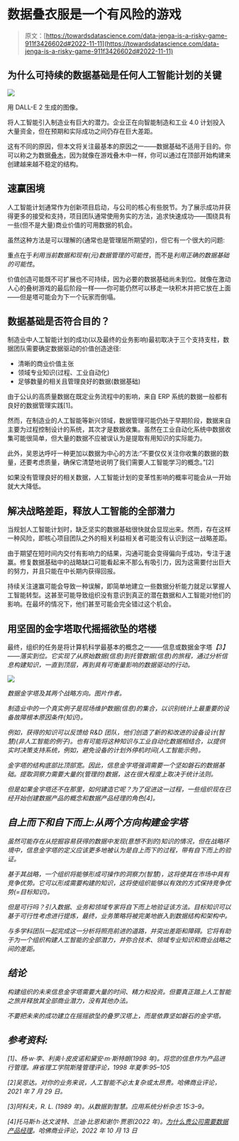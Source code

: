 # 数据叠衣服是一个有风险的游戏

> 原文：[https://towardsdatascience.com/data-jenga-is-a-risky-game-911f3426602d#2022-11-11](https://towardsdatascience.com/data-jenga-is-a-risky-game-911f3426602d#2022-11-11)

## **为什么可持续的数据基础是任何人工智能计划的关键**

![](../Images/85295fa9448ba8476948f67928baf330.png)

用 DALL-E 2 生成的图像。

将人工智能引入制造业有巨大的潜力。企业正在向智能制造和工业 4.0 计划投入大量资金，但在预期和实际成功之间仍存在巨大差距。

这有不同的原因，但本文将关注最基本的原因之一——数据基础不适用于目的。你可以称之为数据[叠木](https://en.wikipedia.org/wiki/Jenga)，因为就像在游戏叠木中一样，你可以通过在顶部开始构建来创建越来越不稳定的结构。

## 速赢困境

人工智能计划通常作为创新项目启动，与公司的核心有些脱节。为了展示成功并获得更多的接受和支持，项目团队通常使用务实的方法，追求快速成功——围绕具有一些(但不是大量)商业价值的可用数据的机会。

虽然这种方法是可以理解的(通常也是管理层所期望的)，但它有一个很大的问题:

重点在于*利用当前数据和现有(元)数据管理的可能性*，而不是*利用正确的数据基础的可能性*。

价值创造可能既不可扩展也不可持续，因为必要的数据基础尚未到位。就像在激动人心的叠树游戏的最后阶段一样——你可能仍然可以移走一块积木并把它放在上面——但是塔可能会为下一个玩家而倒塌。

## 数据基础是否符合目的？

制造业中人工智能计划的成功(以及最终的业务影响)最初取决于三个支持支柱，数据团队需要确定数据驱动的价值创造途径:

*   清晰的商业价值主张
*   领域专业知识(过程、工业自动化)
*   足够数量的相关且管理良好的数据(数据基础)

由于公认的高质量数据在既定业务流程中的影响，来自 ERP 系统的数据一般都有良好的数据管理实践[1]。

然而，在制造业的人工智能等新兴领域，数据管理可能仍处于早期阶段，数据来自主要为过程控制设计的系统，其次才是数据收集。虽然在工业自动化系统中数据收集可能很简单，但大量的数据不应被误认为是提取有用知识的实际能力。

此外，吴恩达呼吁一种更加以数据为中心的方法:“不要仅仅关注你收集的数据的数量，还要考虑质量，确保它清楚地说明了我们需要人工智能学习的概念。”[2]

如果没有管理良好的相关数据，人工智能计划的变革性影响的概率可能会从一开始就大大降低。

## 解决战略差距，释放人工智能的全部潜力

当规划人工智能计划时，缺乏坚实的数据基础很快就会显现出来。然而，存在这样一种风险，即核心项目团队之外的相关利益相关者可能没有认识到这一战略差距。

由于期望在短时间内交付有影响力的结果，沟通可能会变得偏向于成功，专注于速赢。修复数据基础中的战略缺口可能看起来不那么有吸引力，因为这需要付出巨大的努力，并且只能在中长期内获得回报。

持续关注速赢可能会导致一种误解，即简单地建立一些数据分析能力就足以掌握人工智能转型。这甚至可能导致组织没有意识到真正的潜在数据和人工智能对他们的影响。在最坏的情况下，他们甚至可能会完全错过这个机会。

## 用坚固的金字塔取代摇摇欲坠的塔楼

最终，组织的任务是将计算机科学最基本的概念之一——信息或数据金字塔[](https://en.wikipedia.org/wiki/DIKW_pyramid)*【3】——落实到位。它实现了从原始数据(信息)到托管数据(信息)的旅程，通过分析信息构建知识，一直到顶层，再到具有可衡量影响的数据驱动的行动。*

*![](../Images/3c1b8d0bc72ca8b30e0cd8198cd927df.png)*

*数据金字塔及其两个战略方向。图片作者。*

*制造业中的一个真实例子是现场维护数据(信息)的集合，以识别统计上最重要的设备故障根本原因条件(知识)。*

*例如，获得的知识可以反馈给 R&D 团队，他们创造了新的和改进的设备设计(智慧)(非人工智能的例子)。也有可能将这种知识与工业自动化数据相结合，以提供实时决策支持系统，例如，避免设备的计划外停机时间(人工智能示例)。*

*金字塔的结构底部比顶部宽。因此，信息金字塔强调需要一个坚如磐石的数据基础。提取洞察力需要大量的(管理的)数据，这在很大程度上取决于统计法则。*

*但是如果金字塔还不在那里，如何建造它呢？为了促进这一过程，一些组织现在已经开始创建数据产品的概念和数据产品经理的角色[4]。*

## *自上而下和自下而上:从两个方向构建金字塔*

*虽然可能存在从挖掘容易获得的数据中发现(意想不到的)知识的情况，但在战略环境中，信息金字塔的定义应该更多地被认为是自上而下的过程，带有自下而上的验证。*

*基于其战略，一个组织将能够形成可操作的洞察力(智慧)，这将使其在市场中具有竞争优势。它可以形成需要构建的知识，这将使组织能够以有效的方式保持竞争优势(=目标知识)。*

*但是可行吗？引入数据、业务和领域专家将自下而上地验证该方法。目标知识可以基于可行性考虑进行提炼，最终，业务策略将被完美地嵌入到数据结构和架构中。*

*与多学科团队一起完成这一分析将照亮前进的道路，并突出差距和障碍。它将有助于为一个组织构建人工智能的全部潜力，并弥合技术、领域专业知识和商业战略之间的差距。*

## *结论*

*构建组织的未来信息金字塔需要大量的时间、精力和投资。但要真正踏上人工智能之旅并释放其全部商业潜力，没有其他办法。*

*不要把未来的成功建立在摇摇欲坠的叠罗汉塔上，而是依靠坚如磐石的金字塔。*

## *参考资料:*

*[1]、杨·w·李、利奥·l·皮皮诺和黛安·m·斯特朗(1998 年)。将您的信息作为产品进行管理。麻省理工学院斯隆管理评论，1998 年夏季:95–105*

*[2]吴恩达。对你的业务来说，人工智能不必太复杂或太昂贵。哈佛商业评论，2021 年 7 月 29 日。*

*[3]阿科夫，R. L. (1989 年)。从数据到智慧。应用系统分析杂志 15:3–9。*

*[4]托马斯·h·达文波特、兰迪·比恩和谢尔·贾恩(2022 年)。[为什么贵公司需要数据产品经理](https://hbr.org/2022/10/why-your-company-needs-data-product-managers)。哈佛商业评论，2022 年 10 月 13 日*
